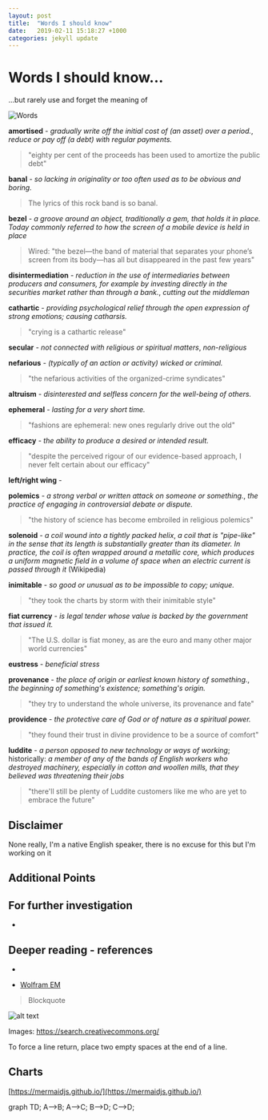```yaml
---
layout: post
title:  "Words I should know"
date:   2019-02-11 15:18:27 +1000
categories: jekyll update
---
```


# Words I should know...

...but rarely use and forget the meaning of

![Words](https://farm1.staticflickr.com/957/41066497834_12786f2448_b.jpg "Words")

**amortised** - *gradually write off the initial cost of (an asset) over a period.*, *reduce or pay off (a debt) with regular payments.*
> "eighty per cent of the proceeds has been used to amortize the public debt"

**banal** - *so lacking in originality or too often used as to be obvious and boring.*  
> The lyrics of this rock band is so banal.

**bezel** - *a groove around an object, traditionally a gem, that holds it in place.  Today commonly referred to how the screen of a mobile device is held in place*
> Wired: "the bezel—the band of material that separates your phone’s screen from its body—has all but disappeared in the past few years"


**disintermediation** - *reduction in the use of intermediaries between producers and consumers, for example by investing directly in the securities market rather than through a bank.*, *cutting out the middleman*
>


**cathartic** - *providing psychological relief through the open expression of strong emotions; causing catharsis.*
> "crying is a cathartic release"

**secular** - *not connected with religious or spiritual matters*, *non-religious*
>

**nefarious** - *(typically of an action or activity) wicked or criminal.*
> "the nefarious activities of the organized-crime syndicates"

**altruism** - *disinterested and selfless concern for the well-being of others.*
>

**ephemeral** - *lasting for a very short time.*
> "fashions are ephemeral: new ones regularly drive out the old" 

**efficacy** - *the ability to produce a desired or intended result.*
> "despite the perceived rigour of our evidence-based approach, I never felt certain about our efficacy"

**left/right wing** - 
>

**polemics** - *a strong verbal or written attack on someone or something.*, *the practice of engaging in controversial debate or dispute.*
> "the history of science has become embroiled in religious polemics" 


**solenoid** - *a coil wound into a tightly packed helix*, *a coil that is "pipe-like" in the sense that its length is substantially greater than its diameter. In practice, the coil is often wrapped around a metallic core, which produces a uniform magnetic field in a volume of space when an electric current is passed through it* (Wikipedia)



**inimitable** - *so good or unusual as to be impossible to copy; unique.*
> "they took the charts by storm with their inimitable style"


**fiat currency** - *is legal tender whose value is backed by the government that issued it.*
> "The U.S. dollar is fiat money, as are the euro and many other major world currencies" 

**eustress** - *beneficial stress*
>

**provenance** - *the place of origin or earliest known history of something.*, *the beginning of something's existence; something's origin.*
> "they try to understand the whole universe, its provenance and fate"

**providence** - *the protective care of God or of nature as a spiritual power.*
> "they found their trust in divine providence to be a source of comfort"

**luddite** - *a person opposed to new technology or ways of working*; historically: *a member of any of the bands of English workers who destroyed machinery, especially in cotton and woollen mills, that they believed was threatening their jobs*
> "there'll still be plenty of Luddite customers like me who are yet to embrace the future" 

## Disclaimer

None really, I'm a native English speaker, there is no excuse for this but I'm working on it

## Additional Points

## For further investigation

*


## Deeper reading - references
*

* [Wolfram EM](https://www.wolframalpha.com/input/?i=e%3Dmc2)


> Blockquote

![alt text]([http://path/to/img.jpg](https://search.creativecommons.org/photos/0fe83e0a-97f4-44db-9d20-62970ef9f81d) "Words")



Images: https://search.creativecommons.org/

To force a line return, place two empty spaces at the end of a line.

## Charts

[https://mermaidjs.github.io/](https://mermaidjs.github.io/)

<div class="mermaid">
graph TD;
    A-->B;
    A-->C;
    B-->D;
    C-->D;
</div>